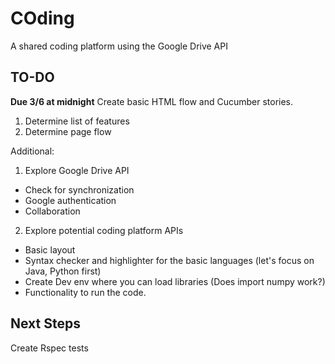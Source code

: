 # COding
A shared coding platform using the Google Drive API

## TO-DO
**Due 3/6 at midnight**
Create basic HTML flow and Cucumber stories.
1. Determine list of features
2. Determine page flow

Additional:
1. Explore Google Drive API
  - Check for synchronization
  - Google authentication
  - Collaboration
2. Explore potential coding platform APIs
  - Basic layout
  - Syntax checker and highlighter for the basic languages (let's focus on Java, Python first)
  - Create Dev env where you can load libraries (Does import numpy work?)
  - Functionality to run the code.

## Next Steps
Create Rspec tests
